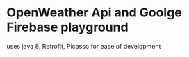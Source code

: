 # OpenWeather Api and Goolge Firebase playground

uses java 8, Retrofit, Picasso for ease of development
